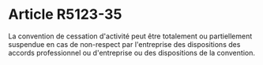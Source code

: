 # Article R5123-35

  
La convention de cessation d'activité peut être totalement ou partiellement suspendue en cas de non-respect par l'entreprise des dispositions des accords professionnel ou d'entreprise ou des dispositions de la convention.